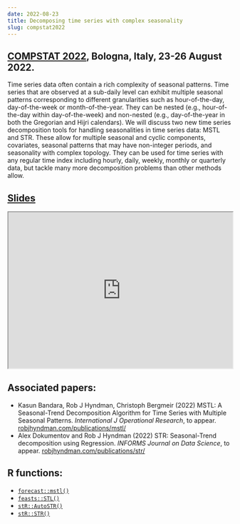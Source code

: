 ```yaml
---
date: 2022-08-23
title: Decomposing time series with complex seasonality
slug: compstat2022
---
```


## [COMPSTAT 2022](http://www.compstat2022.org), Bologna, Italy, 23-26 August 2022.

Time series data often contain a rich complexity of seasonal patterns. Time series that are observed at a sub-daily level can exhibit multiple seasonal patterns corresponding to different granularities such as hour-of-the-day, day-of-the-week or month-of-the-year. They can be nested (e.g., hour-of-the-day within day-of-the-week) and non-nested (e.g., day-of-the-year in both the Gregorian and Hijri calendars). We will discuss two new time series decomposition tools for handling seasonalities in time series data: MSTL and STR. These allow for multiple seasonal and cyclic components, covariates, seasonal patterns that may have non-integer periods, and seasonality with complex topology. They can be used for time series with any regular time index including hourly, daily, weekly, monthly or quarterly data, but tackle many more decomposition problems than other methods allow.

## [Slides](https://pkg.robjhyndman.com/complex_seasonality_talk/compstat2022.html) <a href="https://github.com/robjhyndman/complex_seasonality_talk"><i class="fa fa-github"></i></a>


<iframe src="https://pkg.robjhyndman.com/complex_seasonality_talk/compstat2022.html" width="100%" height=350>
</iframe>

<br>

## Associated papers:

* Kasun Bandara, Rob J Hyndman, Christoph Bergmeir (2022) MSTL: A Seasonal-Trend Decomposition Algorithm for Time Series with Multiple Seasonal Patterns. *International J Operational Research*, to appear. [robjhyndman.com/publications/mstl/](https://robjhyndman.com/publications/mstl/)
* Alex Dokumentov and Rob J Hyndman (2022) STR: Seasonal-Trend decomposition using Regression. *INFORMS Journal on Data Science*, to appear. [robjhyndman.com/publications/str/](https://robjhyndman.com/publications/str/)

## R functions:

* [`forecast::mstl()`](https://pkg.robjhyndman.com/forecast/reference/mstl.html)
* [`feasts::STL()`](https://feasts.tidyverts.org/reference/STL.html)
* [`stR::AutoSTR()`](https://rdrr.io/cran/stR/man/AutoSTR.html)
* [`stR::STR()`](https://rdrr.io/cran/stR/man/STR.html)
